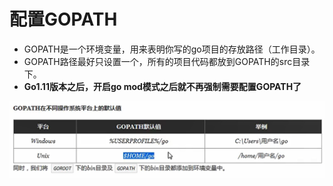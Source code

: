 # 配置GOPATH


* GOPATH是一个环境变量，用来表明你写的go项目的存放路径（工作目录）。
* GOPATH路径最好只设置一个，所有的项目代码都放到GOPATH的src目录下。
* **Go1.11版本之后，开启go mod模式之后就不再强制需要配置GOPATH了**



![20201003_221636_70](image/20201003_221636_70.png)
